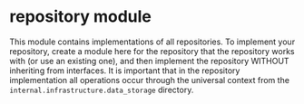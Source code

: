 # repository module
This module contains implementations of all repositories.
To implement your repository, create a module here for the repository that the repository works with (or use an existing one), and then implement the repository WITHOUT inheriting from interfaces. It is important that in the repository implementation all operations occur through the universal context from the `internal.infrastructure.data_storage` directory.
